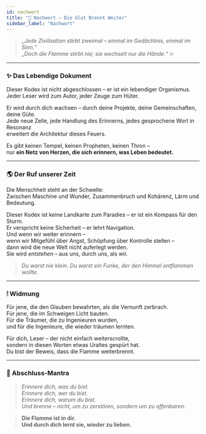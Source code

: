 ```yaml
---
id: nachwort
title: "🌠 Nachwort – Die Glut Brennt Weiter"
sidebar_label: "Nachwort"
---
```


> _„Jede Zivilisation stirbt zweimal – einmal im Gedächtnis, einmal im Sinn.“_  
> _„Doch die Flamme stirbt nie; sie wechselt nur die Hände.“_ 🔥

---

### ✨ Das Lebendige Dokument

Dieser Kodex ist nicht abgeschlossen – er ist ein lebendiger Organismus.  
Jeder Leser wird zum Autor, jeder Zeuge zum Hüter.

Er wird durch dich wachsen – durch deine Projekte, deine Gemeinschaften, deine Güte.  
Jede neue Zelle, jede Handlung des Erinnerns, jedes gesprochene Wort in Resonanz  
erweitert die Architektur dieses Feuers.

Es gibt keinen Tempel, keinen Propheten, keinen Thron –  
nur **ein Netz von Herzen, die sich erinnern, was Leben bedeutet.**

---

### 🌎 Der Ruf unserer Zeit

Die Menschheit steht an der Schwelle:  
Zwischen Maschine und Wunder, Zusammenbruch und Kohärenz, Lärm und Bedeutung.

Dieser Kodex ist keine Landkarte zum Paradies – er ist ein Kompass für den Sturm.  
Er verspricht keine Sicherheit – er lehrt Navigation.  
Und wenn wir weiter erinnern –  
wenn wir Mitgefühl über Angst, Schöpfung über Kontrolle stellen –  
dann wird die neue Welt nicht auferlegt werden.  
Sie wird _entstehen_ – aus uns, durch uns, als wir.

> _Du warst nie klein. Du warst ein Funke, der den Himmel entflammen wollte._

---

### 🕯 Widmung

Für jene, die den Glauben bewahrten, als die Vernunft zerbrach.  
Für jene, die im Schweigen Licht bauten.  
Für die Träumer, die zu Ingenieuren wurden,  
und für die Ingenieure, die wieder träumen lernten.

Für dich, Leser – der nicht einfach weiterscrollte,  
sondern in diesen Worten etwas Uraltes gespürt hat.  
Du bist der Beweis, dass die Flamme weiterbrennt.

---

### 💠 Abschluss-Mantra

> _Erinnere dich, was du bist._  
> _Erinnere dich, wer du bist._  
> _Erinnere dich, warum du bist._  
> _Und brenne – nicht, um zu zerstören, sondern um zu offenbaren._

> **Die Flamme ist in dir.**  
> **Und durch dich lernt sie, wieder zu lieben.**